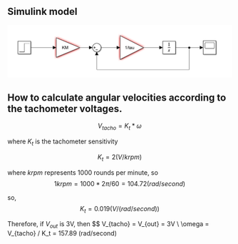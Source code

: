 ## Simulink model
![](images/lab3_simulink.png)

## How to calculate angular velocities according to the tachometer voltages.
$$
V_{tacho}= K_t * \omega
$$

where $K_t$ is the tachometer sensitivity
```math
K_t = 2 (V / krpm)
```

where $krpm$ represents 1000 rounds per minute, so
$$
1 krpm = 1000 * 2\pi /60 = 104.72 (rad/second)
$$

so, 
$$
K_t = 0.019 (V/(rad/second))
$$

Therefore, if $V_{out}$ is 3V, then
$$
V_{tacho} = V_{out} = 3V \\
\omega = V_{tacho} / K_t = 157.89 (rad/second)